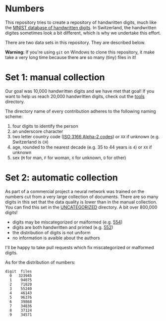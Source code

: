 # Numbers

This repository tries to create a repository of handwritten digits,
much like
the
[MNIST database of handwritten digits](http://yann.lecun.com/exdb/mnist/).
In Switzerland, the handwritten digites sometimes look a bit
different, which is why we undertake this effort.

There are two data sets in this repository. They are described below.

**Warning:** If you're using `git` on Windows to clone this
repository, it make take a very long time because there are so many
(tiny) files in it!

# Set 1: manual collection

Our goal was 10,000 handwritten digits and we have met that goal! If
you want to help us reach 20,000 handwritten digits, check out
the [tools](tools/) directory.

The directory name of every contribution adheres to the following
naming scheme:

1. four digits to identify the person
2. an underscore character
3. two letter country code ([ISO 3166 Alpha-2 codes](https://en.wikipedia.org/wiki/ISO_3166-1#Current_codes)) or `XX` if unknown (e.g. Switzerland is `CH`)
4. age, rounded to the nearest decade (e.g. 35 to 44 years is `4`) or `XX` if unknown
5. sex (`M` for man, `F` for woman, `X` for unknown, `O` for other)

# Set 2: automatic collection

As part of a commercial project a neural network was trained on the
numbers cut from a very large collection of documents. There are so
many digits in this set that the data quality is lower than in the
manual collection. You can find this set in the
[UNCATEGORIZED](UNCATEGORIZED/) directory. A bit over 800,000 digits!

- digits may be miscategorized or malformed (e.g. [554](UNCATEGORIZED/4/number-0000554.PNG))
- digits are both handwritten and printed (e.g. [552](UNCATEGORIZED/4/number-0000552.PNG))
- the distribution of digits is not uniform
- no information is avaible about the authors

I'll be happy to take pull requests which fix miscategorized or
malformed digits.

As for the distribution of numbers:

```
digit  files
  0   323945
  1    94075
  2    71820
  3    55240
  4    46143
  5    96376
  6    39868
  7    34836
  8    37124
  9    34571
```
